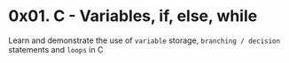 # 0x01. C - Variables, if, else, while

Learn and demonstrate the use of `variable` storage, `branching / decision` statements and `loops` in C
